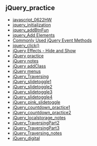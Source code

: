 ## jQuery_practice

<ul>
    <li><a href="./js_first0622_hw.html">javascript_0622HW</a></li>
    <li><a href="./js_first_method1_0629.html">jquery_initialization</a></li>
    <li><a href="./js_first_method2_0629.html">jquery_addBtnFun</a></li>
    <li><a href="./js_first_append03_0629.html">jquery_Add Elements</a></li>
    <li><a href="./js_jquerynote04_0629.html">Commonly Used jQuery Event Methods</a></li>
    <li><a href="./js_jquery_click05.html">jquery_click()</a></li>
    <li><a href="./jquery_effect06.html">jQuery Effects - Hide and Show</a></li>
    <li><a href="./js_0630_jquery01.html">jQuery practice</a></li>
    <li><a href="./js_0630_jquery01-1.html">jQuery notes</a></li>
    <li><a href="./js_0630_jquery02.html">jQuery addClass</a></li>
    <li><a href="./js_0630_jquerymenu.html">jQuery menus</a></li>
    <li><a href="./js_0630_jquery_Traversing.html">jQuery_Traversing</a></li>
    <li><a href="./js_0630_jquery_slidetoggle.html">jQuery_slidetoggle1</a></li>
    <li><a href="./js_0630_jquery_slidetoggle.html">jQuery_slidetoggle2</a></li>
    <li><a href="./js_0630_jquery_pra01.html">jQuery_slidetoggle3</a></li>
    <li><a href="./js_0630_jquery_pra02.html">jQuery_slidetoggle4</a></li>
    <li><a href="./js_0630_jquery_effects_sliding.html">jQuery_pink_slidetoggle</a></li>
    <li><a href="./js_0706__countdown_basic.html">jQuery_countdown_practice1</a></li>
    <li><a href="./js_0706_countdownup.html">jQuery_countdown_practice2</a></li>
    <li><a href="./js_localstorage_0706.html">jQuery_localstorage_notes</a></li>
    <li><a href="./jq__070702.html">jQuery_TraversingPart2</a></li>
    <li><a href="./jq__070703.html">jQuery_TraversingPart3</a></li>
    <li><a href="./jq__traversing_note.html">jQuery_Traversing_notes</a></li>
    <li><a href="./jq_0707_digital.html">jQuery_digital</a></li>
</ul>